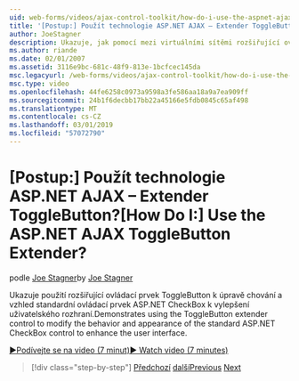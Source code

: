 ```yaml
---
uid: web-forms/videos/ajax-control-toolkit/how-do-i-use-the-aspnet-ajax-togglebutton-extender
title: '[Postup:] Použít technologie ASP.NET AJAX – Extender ToggleButton? | Dokumenty Microsoft'
author: JoeStagner
description: Ukazuje, jak pomocí mezi virtuálními sítěmi rozšiřující ovládací prvek ToggleButton k úpravě chování a vzhled standardní ovládací prvek ASP.NET CheckBox k vylepšení uživatele...
ms.author: riande
ms.date: 02/01/2007
ms.assetid: 3116e9bc-681c-48f9-813e-1bcfcec145da
msc.legacyurl: /web-forms/videos/ajax-control-toolkit/how-do-i-use-the-aspnet-ajax-togglebutton-extender
msc.type: video
ms.openlocfilehash: 44fe6258c0973a9598a3fe586aa18a9a7ea909ff
ms.sourcegitcommit: 24b1f6decbb17bb22a45166e5fdb0845c65af498
ms.translationtype: MT
ms.contentlocale: cs-CZ
ms.lasthandoff: 03/01/2019
ms.locfileid: "57072790"
---
```

<a name="how-do-i-use-the-aspnet-ajax-togglebutton-extender"></a><span data-ttu-id="c66bd-104">[Postup:] Použít technologie ASP.NET AJAX – Extender ToggleButton?</span><span class="sxs-lookup"><span data-stu-id="c66bd-104">[How Do I:] Use the ASP.NET AJAX ToggleButton Extender?</span></span>
====================
<span data-ttu-id="c66bd-105">podle [Joe Stagner](https://github.com/JoeStagner)</span><span class="sxs-lookup"><span data-stu-id="c66bd-105">by [Joe Stagner](https://github.com/JoeStagner)</span></span>

<span data-ttu-id="c66bd-106">Ukazuje použití rozšiřující ovládací prvek ToggleButton k úpravě chování a vzhled standardní ovládací prvek ASP.NET CheckBox k vylepšení uživatelského rozhraní.</span><span class="sxs-lookup"><span data-stu-id="c66bd-106">Demonstrates using the ToggleButton extender control to modify the behavior and appearance of the standard ASP.NET CheckBox control to enhance the user interface.</span></span>

[<span data-ttu-id="c66bd-107">&#9654;Podívejte se na video (7 minut)</span><span class="sxs-lookup"><span data-stu-id="c66bd-107">&#9654; Watch video (7 minutes)</span></span>](https://channel9.msdn.com/Blogs/ASP-NET-Site-Videos/how-do-i-use-the-aspnet-ajax-togglebutton-extender)

> [!div class="step-by-step"]
> <span data-ttu-id="c66bd-108">[Předchozí](how-do-i-use-the-aspnet-ajax-hovermenu-extender.md)
> [další](how-do-i-use-the-aspnet-ajax-dropshadow-extender.md)</span><span class="sxs-lookup"><span data-stu-id="c66bd-108">[Previous](how-do-i-use-the-aspnet-ajax-hovermenu-extender.md)
[Next](how-do-i-use-the-aspnet-ajax-dropshadow-extender.md)</span></span>
